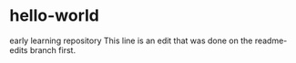 # hello-world
early learning repository
This line is an edit that was done on the readme-edits branch first.
